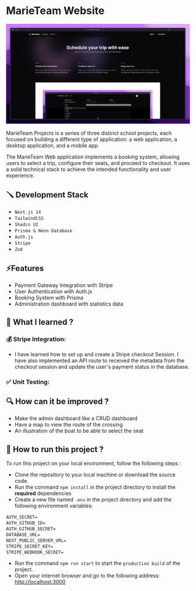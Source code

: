 
# MarieTeam Website

![](/public/marieteam.png)

MarieTeam Projects is a series of three distinct school projects, each focused on building a different type of application: a web application, a desktop application, and a mobile app.

The MarieTeam Web application implements a booking system, allowing users to select a trip, configure their seats, and proceed to checkout. It uses a solid technical stack to achieve the intended functionality and user experience.

## 🪛 Development Stack

- `Next.js 14`
- `TailwindCSS`
- `Shadcn UI`
- `Prisma & Neon Database`
- `Auth.js`
- `Stripe`
- `Zod`

## ⚡Features 

- Payment Gateway Integration with Stripe
- User Authentication with Auth.js
- Booking System with Prisma
- Administration dashboard with statistics data

## 🧠 What I learned ?

### 💰 Stripe Integration:

- I have learned how to set up and create a Stripe checkout Session. I have also implemented an API route to received the metadata from the checkout session and update the user's payment status in the database.

### ✅ Unit Testing:



## 🔍 How can it be improved ?

- Make the admin dashboard like a CRUD dashboard
- Have a map to view the route of the crossing
- An illustration of the boat to be able to select the seat

## 📗 How to run this project ?
To run this project on your local environment, follow the following steps :
- Clone the repository to your local machine or download the source code.
- Run the command `npm install` in the project directory to install the **required** dependencies
- Create a new file named `.env` in the project directory and add the following environment variables:

```
AUTH_SECRET=
AUTH_GITHUB_ID=
AUTH_GITHUB_SECRET=
DATABASE_URL=
NEXT_PUBLIC_SERVER_URL=
STRIPE_SECRET_KEY=
STRIPE_WEBHOOK_SECRET=
```

- Run the command `npm run start` to start the `production build` of the project.
- Open your internet browser and go to the following address: [http://localhost:3000](http://localhost:3000)
